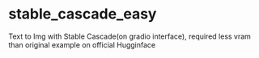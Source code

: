 # stable_cascade_easy
Text to Img with Stable Cascade(on gradio interface), required less vram than original example on official Hugginface
